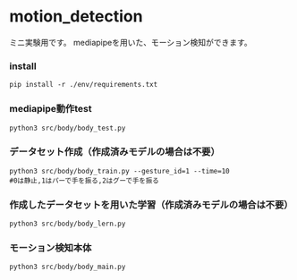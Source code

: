 # motion_detection
ミニ実験用です。
mediapipeを用いた、モーション検知ができます。

### install
```shell
pip install -r ./env/requirements.txt
```

### mediapipe動作test
```shell
python3 src/body/body_test.py
```

### データセット作成（作成済みモデルの場合は不要）
```shell
python3 src/body/body_train.py --gesture_id=1 --time=10
#0は静止,1はパーで手を振る,2はグーで手を振る
```

### 作成したデータセットを用いた学習（作成済みモデルの場合は不要）
```shell
python3 src/body/body_lern.py
```

### モーション検知本体
```shell
python3 src/body/body_main.py
```